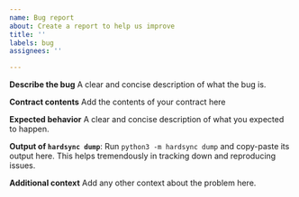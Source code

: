 ```yaml
---
name: Bug report
about: Create a report to help us improve
title: ''
labels: bug
assignees: ''

---
```


**Describe the bug**
A clear and concise description of what the bug is.

**Contract contents**
Add the contents of your contract here

**Expected behavior**
A clear and concise description of what you expected to happen.

**Output of `hardsync dump`**:
Run `python3 -m hardsync dump` and copy-paste its output here. This helps tremendously in tracking down and reproducing issues. 

**Additional context**
Add any other context about the problem here.
